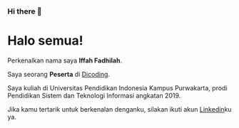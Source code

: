 ### Hi there 👋

# Halo semua! 

Perkenalkan nama saya **Iffah Fadhilah**.

Saya seorang **Peserta** di [Dicoding](https://www.dicoding.com/).


Saya kuliah di Universitas Pendidikan Indonesia Kampus Purwakarta, prodi Pendidikan Sistem dan Teknologi Informasi angkatan 2019.

Jika kamu tertarik untuk berkenalan denganku, silakan ikuti akun [Linkedin](https://www.linkedin.com/in/iffah-fadhilah-06578320a/)ku ya.
